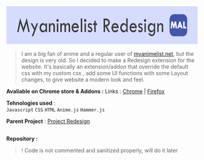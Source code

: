  <img src="images\temp\github_logo.png" alt="logo" height="100px"/>
 
> I am a big fan of anime and a regular user of [myanimelist.net](http://myanimelist.net/), but the design is very old. So I decided to make a  Redesign extension for the website. It's basically an extension/addon that override the default css with my custom css , add some UI functions with some Layout changes, to give website a modern look and feel.

**Avaliable on Chrome store & Addons :**
Links : [Chrome](https://bit.ly/2VJdN16) | [Firefox](https://mzl.la/37wsIkI)

**Tehnologies used**  :  
`Javascript`  `CSS`  `HTML`   `Anime.js`  `Hammer.js`

**Parent Project** :  [Project Redesign](https://hritikvaishnav.github.io/Project-Redesign/)

##
**Repository :**
> ! Code is not commented and sanitized properly, will do it later